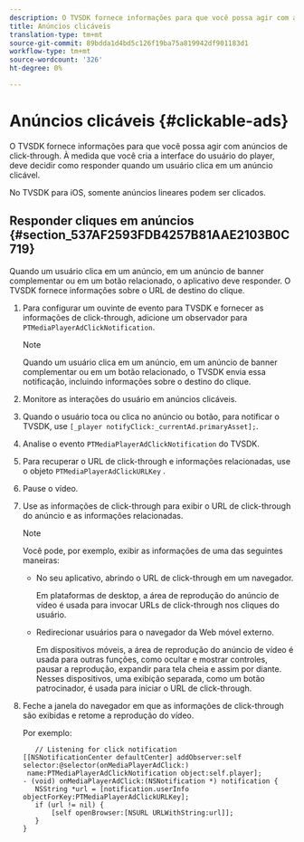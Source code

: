 ```yaml
---
description: O TVSDK fornece informações para que você possa agir com anúncios de click-through. À medida que você cria a interface do usuário do player, deve decidir como responder quando um usuário clica em um anúncio clicável.
title: Anúncios clicáveis
translation-type: tm+mt
source-git-commit: 89bdda1d4bd5c126f19ba75a819942df901183d1
workflow-type: tm+mt
source-wordcount: '326'
ht-degree: 0%

---
```



# Anúncios clicáveis {#clickable-ads}

O TVSDK fornece informações para que você possa agir com anúncios de click-through. À medida que você cria a interface do usuário do player, deve decidir como responder quando um usuário clica em um anúncio clicável.

No TVSDK para iOS, somente anúncios lineares podem ser clicados.

## Responder cliques em anúncios {#section_537AF2593FDB4257B81AAE2103B0C719}

Quando um usuário clica em um anúncio, em um anúncio de banner complementar ou em um botão relacionado, o aplicativo deve responder. O TVSDK fornece informações sobre o URL de destino do clique.

1. Para configurar um ouvinte de evento para TVSDK e fornecer as informações de click-through, adicione um observador para `PTMediaPlayerAdClickNotification`.

   >[!NOTE]
   >
   >Quando um usuário clica em um anúncio, em um anúncio de banner complementar ou em um botão relacionado, o TVSDK envia essa notificação, incluindo informações sobre o destino do clique.

1. Monitore as interações do usuário em anúncios clicáveis.
1. Quando o usuário toca ou clica no anúncio ou botão, para notificar o TVSDK, use `[_player notifyClick:_currentAd.primaryAsset];`.
1. Analise o evento `PTMediaPlayerAdClickNotification` do TVSDK.
1. Para recuperar o URL de click-through e informações relacionadas, use o objeto `PTMediaPlayerAdClickURLKey` .
1. Pause o vídeo.
1. Use as informações de click-through para exibir o URL de click-through do anúncio e as informações relacionadas.

   >[!NOTE]
   >
   >Você pode, por exemplo, exibir as informações de uma das seguintes maneiras:

   * No seu aplicativo, abrindo o URL de click-through em um navegador.

      Em plataformas de desktop, a área de reprodução do anúncio de vídeo é usada para invocar URLs de click-through nos cliques do usuário.
   * Redirecionar usuários para o navegador da Web móvel externo.

      Em dispositivos móveis, a área de reprodução do anúncio de vídeo é usada para outras funções, como ocultar e mostrar controles, pausar a reprodução, expandir para tela cheia e assim por diante. Nesses dispositivos, uma exibição separada, como um botão patrocinador, é usada para iniciar o URL de click-through.

1. Feche a janela do navegador em que as informações de click-through são exibidas e retome a reprodução do vídeo.

   Por exemplo:

   ```
      // Listening for click notification  
   [[NSNotificationCenter defaultCenter] addObserver:self selector:@selector(onMediaPlayerAdClick:)  
    name:PTMediaPlayerAdClickNotification object:self.player]; 
   - (void) onMediaPlayerAdClick:(NSNotification *) notification { 
      NSString *url = [notification.userInfo objectForKey:PTMediaPlayerAdClickURLKey];  
      if (url != nil) { 
          [self openBrowser:[NSURL URLWithString:url]]; 
      } 
   } 
   ```
